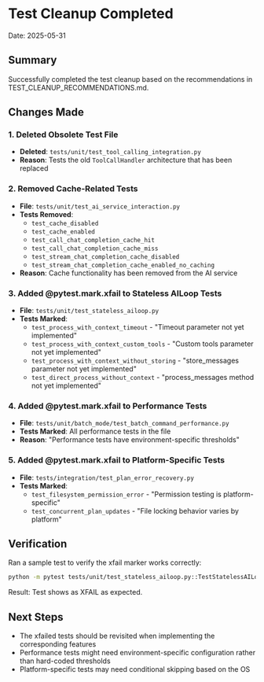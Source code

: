 # Test Cleanup Completed

Date: 2025-05-31

## Summary

Successfully completed the test cleanup based on the recommendations in TEST_CLEANUP_RECOMMENDATIONS.md.

## Changes Made

### 1. Deleted Obsolete Test File
- **Deleted**: `tests/unit/test_tool_calling_integration.py`
- **Reason**: Tests the old `ToolCallHandler` architecture that has been replaced

### 2. Removed Cache-Related Tests
- **File**: `tests/unit/test_ai_service_interaction.py`
- **Tests Removed**:
  - `test_cache_disabled`
  - `test_cache_enabled`
  - `test_call_chat_completion_cache_hit`
  - `test_call_chat_completion_cache_miss`
  - `test_stream_chat_completion_cache_disabled`
  - `test_stream_chat_completion_cache_enabled_no_caching`
- **Reason**: Cache functionality has been removed from the AI service

### 3. Added @pytest.mark.xfail to Stateless AILoop Tests
- **File**: `tests/unit/test_stateless_ailoop.py`
- **Tests Marked**:
  - `test_process_with_context_timeout` - "Timeout parameter not yet implemented"
  - `test_process_with_context_custom_tools` - "Custom tools parameter not yet implemented"
  - `test_process_with_context_without_storing` - "store_messages parameter not yet implemented"
  - `test_direct_process_without_context` - "process_messages method not yet implemented"

### 4. Added @pytest.mark.xfail to Performance Tests
- **File**: `tests/unit/batch_mode/test_batch_command_performance.py`
- **Tests Marked**: All performance tests in the file
- **Reason**: "Performance tests have environment-specific thresholds"

### 5. Added @pytest.mark.xfail to Platform-Specific Tests
- **File**: `tests/integration/test_plan_error_recovery.py`
- **Tests Marked**:
  - `test_filesystem_permission_error` - "Permission testing is platform-specific"
  - `test_concurrent_plan_updates` - "File locking behavior varies by platform"

## Verification

Ran a sample test to verify the xfail marker works correctly:
```bash
python -m pytest tests/unit/test_stateless_ailoop.py::TestStatelessAILoop::test_process_with_context_timeout -v
```

Result: Test shows as XFAIL as expected.

## Next Steps

- The xfailed tests should be revisited when implementing the corresponding features
- Performance tests might need environment-specific configuration rather than hard-coded thresholds
- Platform-specific tests may need conditional skipping based on the OS